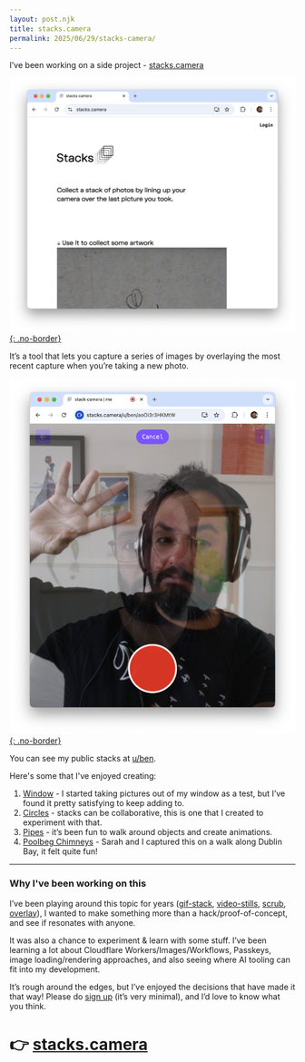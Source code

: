 ```yaml
---
layout: post.njk
title: stacks.camera
permalink: 2025/06/29/stacks-camera/
---
```


I’ve been working on a side project - [stacks.camera]

[![stacks.camera](/img/stacks-home.png){: .no-border}][stacks.camera]

It’s a tool that lets you capture a series of images by overlaying the most recent capture when you’re taking a new photo.

[![stacks.camera](/img/stacks-overlay.png){: .no-border}][stacks.camera]

You can see my public stacks at [u/ben].

Here's some that I've enjoyed creating:

1. [Window](https://stacks.camera/u/ben/89n1HJNT) - I started taking pictures out of my window as a test, but I’ve found it pretty satisfying to keep adding to.
2. [Circles](https://stacks.camera/u/ben/OW9AyEFg) - stacks can be collaborative, this is one that I created to experiment with that.
3. [Pipes](https://stacks.camera/u/ben/nRezTTQj3lWQ) - it’s been fun to walk around objects and create animations.
4. [Poolbeg Chimneys](https://stacks.camera/u/saz/87XM1YV-VdHX) - Sarah and I captured this on a walk along Dublin Bay, it felt quite fun!

---

### Why I've been working on this

I’ve been playing around this topic for years ([gif-stack], [video-stills], [scrub], [overlay]), I wanted to make something more than a hack/proof-of-concept, and see if resonates with anyone.

It was also a chance to experiment & learn with some stuff. I’ve been learning a lot about Cloudflare Workers/Images/Workflows, Passkeys, image loading/rendering approaches, and also seeing where AI tooling can fit into my development.

It’s rough around the edges, but I’ve enjoyed the decisions that have made it that way! Please do [sign up][stacks.camera] (it’s very minimal), and I’d love to know what you think.

# 👉 [stacks.camera]

[stacks.camera]: https://stacks.camera
[u/ben]: https://stacks.camera/u/ben
[gif-stack]: https://benjaminbenben.com/2016/03/03/gif/
[video-stills]: https://benjaminbenben.com/video-stills/
[scrub]: https://benjaminbenben.com/scrub
[overlay]: https://benjaminbenben.com/overlay


